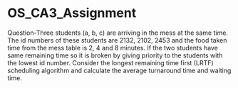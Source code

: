 # OS_CA3_Assignment
Question-Three students (a, b, c) are arriving in the mess at the same time. The id numbers of these students are 2132, 2102, 2453 and the food taken time from the mess table is 2, 4 and 8 minutes. If the two students have same remaining time so it is broken by giving priority to the students with the lowest id number. Consider the longest remaining time first (LRTF) scheduling algorithm and calculate the average turnaround time and waiting time. 
